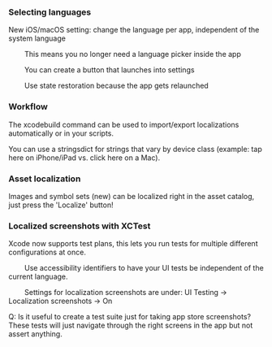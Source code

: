 
### Selecting languages

New iOS/macOS setting: change the language per app, independent of the
system language

        This means you no longer need a language picker inside the app

        You can create a button that launches into settings

        Use state restoration because the app gets relaunched

### Workflow

The xcodebuild command can be used to import/export localizations
automatically or in your scripts.

You can use a stringsdict for strings that vary by device class
(example: tap here on iPhone/iPad vs. click here on a Mac).

### Asset localization

Images and symbol sets (new) can be localized right in the asset
catalog, just press the 'Localize' button!

### Localized screenshots with XCTest

Xcode now supports test plans, this lets you run tests for multiple
different configurations at once.

        Use accessibility identifiers to have your UI tests be
independent of the current language.

        Settings for localization screenshots are under: UI Testing -\>
Localization screenshots -\> On

Q: Is it useful to create a test suite just for taking app store
screenshots? These tests will just navigate through the right screens in
the app but not assert anything.